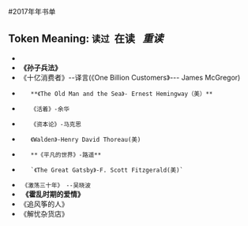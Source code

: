 #2017年年书单

## Token Meaning: `读过`  **在读**   *重读*

* 
* **《孙子兵法》**
* 《十亿消费者》--译言(《One Billion Customers》--- James McGregor)
*        **《The Old Man and the Sea》- Ernest Hemingway（美）**
*        《活着》-余华
*        《资本论》-马克思
*        《Walden》-Henry David Thoreau(美)
*        **《平凡的世界》-路遥**
*        `《The Great Gatsby》-F. Scott Fitzgerald(美)`
*  `《激荡三十年》　--吴晓波`
*  **《霍乱时期的爱情》**
* 《追风筝的人》
* 《解忧杂货店》

